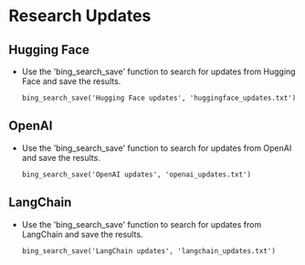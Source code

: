 # Research Updates

## Hugging Face

- Use the 'bing_search_save' function to search for updates from Hugging Face and save the results.
  ```
  bing_search_save('Hugging Face updates', 'huggingface_updates.txt')
  ```

## OpenAI

- Use the 'bing_search_save' function to search for updates from OpenAI and save the results.
  ```
  bing_search_save('OpenAI updates', 'openai_updates.txt')
  ```

## LangChain

- Use the 'bing_search_save' function to search for updates from LangChain and save the results.
  ```
  bing_search_save('LangChain updates', 'langchain_updates.txt')
  ```
